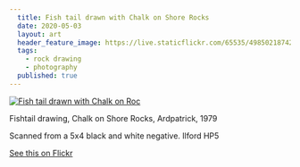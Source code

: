 ```yaml
---
  title: Fish tail drawn with Chalk on Shore Rocks
  date: 2020-05-03
  layout: art
  header_feature_image: https://live.staticflickr.com/65535/49850218742_fa3ea0fdf9_b.jpg
  tags:
    - rock drawing
    - photography
  published: true
---
```


[![Fish tail drawn with Chalk on Roc](https://live.staticflickr.com/65535/49850218742_594553a1f2_3k.jpg)](https://live.staticflickr.com/65535/49850218742_594553a1f2_3k.jpg)

Fishtail drawing, Chalk on Shore Rocks, Ardpatrick, 1979

Scanned from a 5x4 black and white negative. Ilford HP5


[See this on Flickr](https://flic.kr/p/2iX6ph3)
